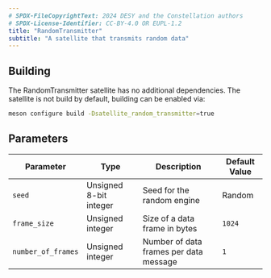 ```yaml
---
# SPDX-FileCopyrightText: 2024 DESY and the Constellation authors
# SPDX-License-Identifier: CC-BY-4.0 OR EUPL-1.2
title: "RandomTransmitter"
subtitle: "A satellite that transmits random data"
---
```


## Building

The RandomTransmitter satellite has no additional dependencies.
The satellite is not build by default, building can be enabled via:

```sh
meson configure build -Dsatellite_random_transmitter=true
```

## Parameters

| Parameter | Type | Description | Default Value |
|-----------|------|-------------|---------------|
| `seed` | Unsigned 8-bit integer | Seed for the random engine | Random |
| `frame_size` | Unsigned integer | Size of a data frame in bytes | `1024` |
| `number_of_frames` | Unsigned integer | Number of data frames per data message | `1` |

